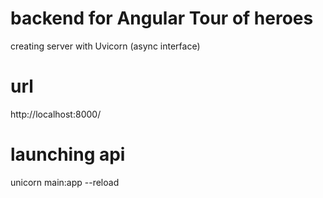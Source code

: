 # backend for Angular Tour of heroes

creating server with Uvicorn (async interface)

# url 
http://localhost:8000/


# launching api
unicorn main:app --reload 
